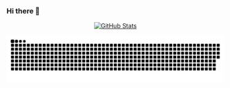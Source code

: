 ### Hi there 👋

<p align="center">
    <a href="https://github.com/Slotheve">
      <img alt="GitHub Stats" src="https://github-readme-stats.vercel.app/api?username=Slotheve&include_all_commits=true&count_private=false&bg_color=30,e96443,904e95&title_color=fff&text_color=fff" />
    </a>
</p>

![](https://raw.githubusercontent.com/Slotheve/Slotheve/output/github-snake.svg)
